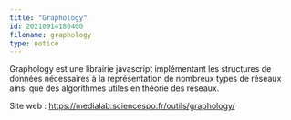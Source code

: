 ```yaml
---
title: "Graphology"
id: 20210914180400
filename: graphology
type: notice
---
```


Graphology est une librairie javascript implémentant les structures de données nécessaires à la représentation de nombreux types de réseaux ainsi que des algorithmes utiles en théorie des réseaux.

Site web : <https://medialab.sciencespo.fr/outils/graphology/>


